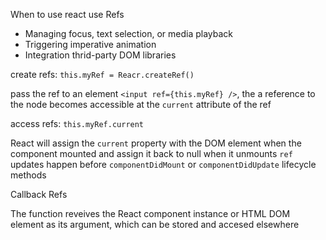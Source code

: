 When to use react use Refs
- Managing focus, text selection, or media playback
- Triggering imperative animation
- Integration thrid-party DOM libraries

create refs: `this.myRef = Reacr.createRef()`

pass the ref to an element
`<input ref={this.myRef} />`, the a reference to the node becomes accessible at the `current` attribute of the ref

access refs: `this.myRef.current`

React will assign the `current` property with the DOM element when the component mounted
and assign it back to null when it unmounts
`ref` updates happen before `componentDidMount` or `componentDidUpdate` lifecycle methods


Callback Refs

The function reveives the React component instance or HTML DOM element as its argument, which can be stored and accesed elsewhere